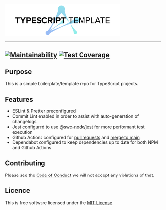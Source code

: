 ![TYPESCRIPT TEMPLATE](./.github/assets/ts-template.svg)

---

[![Maintainability](https://api.codeclimate.com/v1/badges/5a2a1b28eb9b6264d827/maintainability)](https://codeclimate.com/github/ALLCAPSDEV/typescript-template/maintainability) [![Test Coverage](https://api.codeclimate.com/v1/badges/5a2a1b28eb9b6264d827/test_coverage)](https://codeclimate.com/github/ALLCAPSDEV/typescript-template/test_coverage)
---

## Purpose

This is a simple boilerplate/template repo for TypeScript projects.

## Features

* ESLint & Prettier preconfigured
* Commit Lint enabled in order to assist with auto-generation of changelogs
* Jest configured to use [@swc-node/jest](https://www.npmjs.com/package/@swc-node/jest) for more performant test execution
* Github Actions configured for [pull requests](./.github/workflows/pull-request.yml) and [merge to main](./.github/workflows/push_to_main.yml)
* Dependabot configured to keep dependencies up to date for both NPM and Github Actions

## Contributing

Please see the [Code of Conduct](./CODE_OF_CONDUCT.md) we will not accept any violations of that.

## Licence

This is free software licensed under the [MIT License](./LICENSE)
